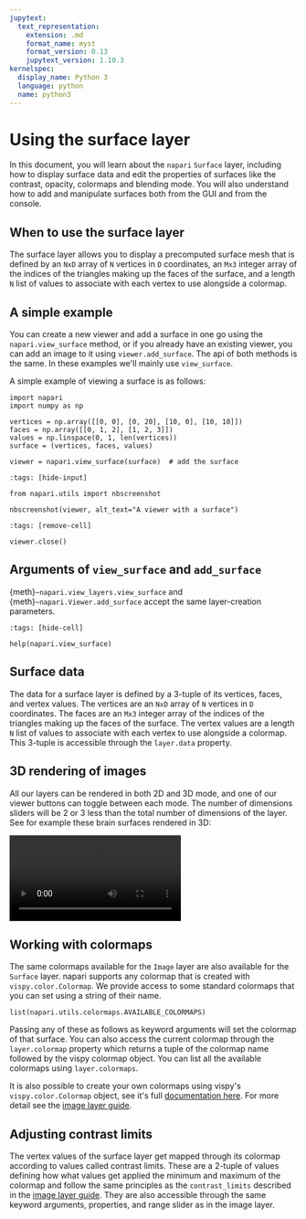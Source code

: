 ```yaml
---
jupytext:
  text_representation:
    extension: .md
    format_name: myst
    format_version: 0.13
    jupytext_version: 1.10.3
kernelspec:
  display_name: Python 3
  language: python
  name: python3
---
```


# Using the surface layer

In this document, you will learn about the `napari` `Surface` layer, including
how to display surface data and edit the properties of surfaces like the
contrast, opacity, colormaps and blending mode. You will also understand how to
add and manipulate surfaces both from the GUI and from the console.

## When to use the surface layer

The surface layer allows you to display a precomputed surface mesh that is
defined by an `NxD` array of `N` vertices in `D` coordinates, an `Mx3` integer
array of the indices of the triangles making up the faces of the surface, and a
length `N` list of values to associate with each vertex to use alongside a
colormap.

## A simple example

You can create a new viewer and add a surface in one go using the
`napari.view_surface` method, or if you already have an existing viewer, you can
add an image to it using `viewer.add_surface`. The api of both methods is the
same. In these examples we'll mainly use `view_surface`.

A simple example of viewing a surface is as follows:

```{code-cell} python
import napari
import numpy as np

vertices = np.array([[0, 0], [0, 20], [10, 0], [10, 10]])
faces = np.array([[0, 1, 2], [1, 2, 3]])
values = np.linspace(0, 1, len(vertices))
surface = (vertices, faces, values)

viewer = napari.view_surface(surface)  # add the surface
```

```{code-cell} python
:tags: [hide-input]

from napari.utils import nbscreenshot

nbscreenshot(viewer, alt_text="A viewer with a surface")
```

```{code-cell} python
:tags: [remove-cell]

viewer.close()
```

## Arguments of `view_surface` and `add_surface`

{meth}`~napari.view_layers.view_surface` and {meth}`~napari.Viewer.add_surface`
accept the same layer-creation parameters.

```{code-cell} python
:tags: [hide-cell]

help(napari.view_surface)
```

## Surface data

The data for a surface layer is defined by a 3-tuple of its vertices, faces, and
vertex values. The vertices are an `NxD` array of `N` vertices in `D`
coordinates. The faces are an `Mx3` integer array of the indices of the
triangles making up the faces of the surface. The vertex values are a length `N`
list of values to associate with each vertex to use alongside a colormap. This
3-tuple is accessible through the `layer.data` property.

## 3D rendering of images

All our layers can be rendered in both 2D and 3D mode, and one of our viewer
buttons can toggle between each mode. The number of dimensions sliders will be 2
or 3 less than the total number of dimensions of the layer. See for example
these brain surfaces rendered in 3D:

![image: brain surface](../../images/brain_surface.webm)

## Working with colormaps

The same colormaps available for the `Image` layer are also available for the
`Surface` layer. napari supports any colormap that is created with
`vispy.color.Colormap`. We provide access to some standard colormaps that you
can set using a string of their name.

```{code-cell} python
list(napari.utils.colormaps.AVAILABLE_COLORMAPS)
```

Passing any of these as follows as keyword arguments will set the colormap of
that surface. You can also access the current colormap through the
`layer.colormap` property which returns a tuple of the colormap name followed by
the vispy colormap object. You can list all the available colormaps using
`layer.colormaps`.

It is also possible to create your own colormaps using vispy's
`vispy.color.Colormap` object, see it's full
[documentation here](https://vispy.org/api/vispy.color.colormap.html#vispy.color.colormap.Colormap).
For more detail see the [image layer guide](image-layer).

## Adjusting contrast limits

The vertex values of the surface layer get mapped through its colormap according
to values called contrast limits. These are a 2-tuple of values defining how
what values get applied the minimum and maximum of the colormap and follow the
same principles as the `contrast_limits` described in the [image layer
guide](image-layer). They are also accessible through the same keyword arguments,
properties, and range slider as in the image layer.
